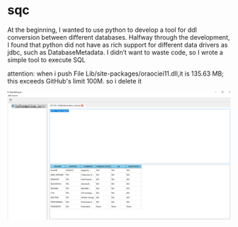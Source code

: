 # sqc
At the beginning, I wanted to use python to develop a tool for ddl conversion between different databases. 
Halfway through the development, I found that python did not have as rich support for different data drivers as jdbc, such as DatabaseMetadata. 
I didn’t want to waste code, so I wrote a simple tool to execute SQL



attention:
when i push File Lib/site-packages/oraociei11.dll,it is 135.63 MB; this exceeds GitHub's limit 100M.
so i delete it

![simple query client](https://github.com/newjava1/sqc/blob/main/doc/summary.png)
